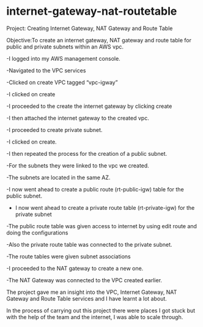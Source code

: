 # internet-gateway-nat-routetable


Project: Creating Internet Gateway, NAT Gateway and Route Table



Objective:To create an internet gateway, NAT gateway and route table for public and private subnets within an AWS vpc.



-I logged into my AWS management console.



-Navigated to the VPC services




-Clicked on create VPC tagged “vpc-igway”



-I clicked on create



-I proceeded to the create the internet gateway by clicking create



-I then attached the internet gateway to the created vpc.



-I proceeded to create  private subnet.



-I clicked on create.



-I then repeated the process for the creation of a public subnet.



-For the subnets they were linked to the vpc we created.



-The subnets are located in the same AZ.




-I now went ahead to create a public route (rt-public-igw) table for the public subnet.



- I now went ahead to create a private route table (rt-private-igw) for the private subnet




-The public route table was given access to internet by using edit route and doing the configurations




-Also the private route table was connected to the private subnet.




-The route tables were given subnet associations



-I proceeded to the NAT gateway to create a new one.



-The NAT Gateway was connected to the VPC created earlier.



The project gave me an insight into the VPC, Internet Gateway, NAT Gateway and Route Table services and I have learnt a lot about.



In the process of carrying out this project there were places I got stuck but with the help of the team and the internet, I was able to scale through.

